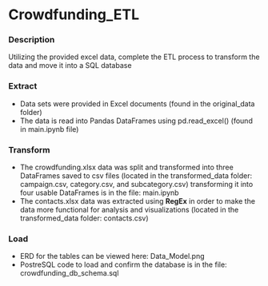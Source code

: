 # Crowdfunding_ETL

### Description
Utilizing the provided excel data, complete the ETL process to transform the data and move it into a SQL database

### Extract
- Data sets were provided in Excel documents (found in the original_data folder)
- The data is read into Pandas DataFrames using pd.read_excel() (found in main.ipynb file)

### Transform
- The crowdfunding.xlsx data was split and transformed into three DataFrames saved to csv files (located in the transformed_data folder: campaign.csv, category.csv, and subcategory.csv)
transforming it into four usable DataFrames is in the file: main.ipynb
- The contacts.xlsx data was extracted using **RegEx** in order to make the data more functional for analysis and visualizations (located in the transformed_data folder: contacts.csv)

### Load
- ERD for the tables can be viewed here: Data_Model.png
- PostreSQL code to load and confirm the database is in the file: crowdfunding_db_schema.sql
